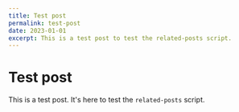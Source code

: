 ```yaml
---
title: Test post
permalink: test-post
date: 2023-01-01
excerpt: This is a test post to test the related-posts script.
---
```


# Test post

This is a test post. It's here to test the `related-posts` script.